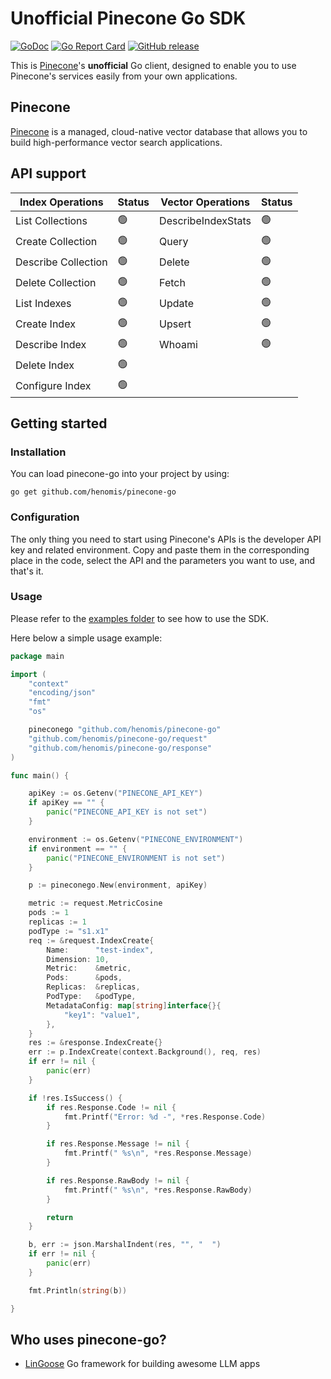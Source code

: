 # Unofficial Pinecone Go SDK


[![GoDoc](https://godoc.org/github.com/henomis/pinecone-go?status.svg)](https://godoc.org/github.com/henomis/pinecone-go) [![Go Report Card](https://goreportcard.com/badge/github.com/henomis/pinecone-go)](https://goreportcard.com/report/github.com/henomis/pinecone-go) [![GitHub release](https://img.shields.io/github/release/henomis/pinecone-go.svg)](https://github.com/henomis/pinecone-go/releases)

This is [Pinecone](https://pinecone.io)'s **unofficial** Go client, designed to enable you to use Pinecone's services easily from your own applications.

## Pinecone

[Pinecone](https://pinecone.io) is a managed, cloud-native vector database that allows you to build high-performance vector search applications.


## API support

| **Index Operations**  | **Status** | **Vector Operations** | **Status** | 
| --- | --- | --- | --- |
| List Collections | 🟢 | DescribeIndexStats | 🟢 |
| Create Collection | 🟢 | Query | 🟢 |
| Describe Collection | 🟢 | Delete | 🟢 |
| Delete Collection | 🟢 | Fetch | 🟢 |
| List Indexes | 🟢 | Update | 🟢 |
| Create Index | 🟢 | Upsert | 🟢 |
| Describe Index | 🟢 | Whoami | 🟢 |
| Delete Index | 🟢 | | |
| Configure Index | 🟢 |  | |


## Getting started

### Installation

You can load pinecone-go into your project by using:
```
go get github.com/henomis/pinecone-go
```


### Configuration

The only thing you need to start using Pinecone's APIs is the developer API key and related environment. Copy and paste them in the corresponding place in the code, select the API and the parameters you want to use, and that's it.


### Usage

Please refer to the [examples folder](examples/cmd/) to see how to use the SDK.

Here below a simple usage example:

```go
package main

import (
	"context"
	"encoding/json"
	"fmt"
	"os"

	pineconego "github.com/henomis/pinecone-go"
	"github.com/henomis/pinecone-go/request"
	"github.com/henomis/pinecone-go/response"
)

func main() {

	apiKey := os.Getenv("PINECONE_API_KEY")
	if apiKey == "" {
		panic("PINECONE_API_KEY is not set")
	}

	environment := os.Getenv("PINECONE_ENVIRONMENT")
	if environment == "" {
		panic("PINECONE_ENVIRONMENT is not set")
	}

	p := pineconego.New(environment, apiKey)

	metric := request.MetricCosine
	pods := 1
	replicas := 1
	podType := "s1.x1"
	req := &request.IndexCreate{
		Name:      "test-index",
		Dimension: 10,
		Metric:    &metric,
		Pods:      &pods,
		Replicas:  &replicas,
		PodType:   &podType,
		MetadataConfig: map[string]interface{}{
			"key1": "value1",
		},
	}
	res := &response.IndexCreate{}
	err := p.IndexCreate(context.Background(), req, res)
	if err != nil {
		panic(err)
	}

	if !res.IsSuccess() {
		if res.Response.Code != nil {
			fmt.Printf("Error: %d -", *res.Response.Code)
		}

		if res.Response.Message != nil {
			fmt.Printf(" %s\n", *res.Response.Message)
		}

		if res.Response.RawBody != nil {
			fmt.Printf(" %s\n", *res.Response.RawBody)
		}

		return
	}

	b, err := json.MarshalIndent(res, "", "  ")
	if err != nil {
		panic(err)
	}

	fmt.Println(string(b))

}
```

## Who uses pinecone-go?

* [LinGoose](https://github.com/henomis/lingoose) Go framework for building awesome LLM apps
